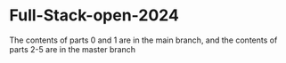 # Full-Stack-open-2024
The contents of parts 0 and 1 are in the main branch, and the contents of parts 2-5 are in the master branch
